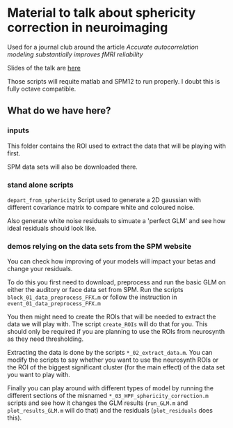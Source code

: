 # Material to talk about sphericity correction in neuroimaging

Used for a journal club around the article _Accurate autocorrelation modeling
substantially improves fMRI reliability_

Slides of the talk are [here](https://docs.google.com/presentation/d/1aaYEnMzA9F7X84c0vxb0Zmf8NMxIIv9RonAQqSPJMew/edit?usp=sharing)

Those scripts will requite matlab and SPM12 to run properly. I doubt this is fully octave compatible.

## What do we have here?

### inputs
This folder contains the ROI used to extract the data that will be playing with first.

SPM data sets will also be downloaded there.

### stand alone scripts

`depart_from_sphericity`
Script used to generate a 2D gaussian with different covariance matrix to compare white and coloured noise.

Also generate white noise residuals to simuate a 'perfect GLM' and see how ideal residuals should look like.

### demos relying on the data sets from the SPM website

You can check how improving of your models will impact your betas and change your residuals.

To do this you first need to download, preprocess and run the basic GLM on either the auditory or face data set from SPM. Run the scripts `block_01_data_preprocess_FFX.m` or follow the instruction in `event_01_data_preprocess_FFX.m`

You then might need to create the ROIs that will be needed to extract the data we will play with. The script `create_ROIs` will do that for you. This should only be required if you are planning to use the ROIs from neurosynth as they need thresholding.

Extracting the data is done by the scripts `*_02_extract_data.m`. You can modify the scripts to say whether you want to use the neurosynth ROIs or the ROI of the biggest significant cluster (for the main effect) of the data set you want to play with.

Finally you can play around with different types of model by running the different sections of the misnamed `*_03_HPF_sphericity_correction.m` scripts and see how it changes the GLM results (`run_GLM.m` and `plot_results_GLM.m` will do that) and the residuals (`plot_residuals` does this).

